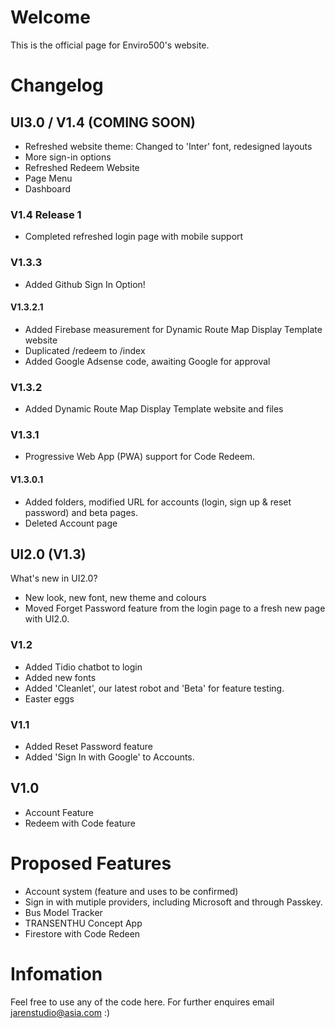 # Welcome
This is the official page for Enviro500's website. 

# Changelog

## UI3.0 / V1.4 (COMING SOON)
- Refreshed website theme: Changed to 'Inter' font, redesigned layouts
- More sign-in options
- Refreshed Redeem Website
- Page Menu
- Dashboard

### V1.4 Release 1
- Completed refreshed login page with mobile support
### V1.3.3
- Added Github Sign In Option! 
#### V1.3.2.1
- Added Firebase measurement for Dynamic Route Map Display Template website
- Duplicated /redeem to /index
- Added Google Adsense code, awaiting Google for approval
### V1.3.2
- Added Dynamic Route Map Display Template website and files
### V1.3.1 
- Progressive Web App (PWA) support for Code Redeem.
#### V1.3.0.1
- Added folders, modified URL for accounts (login, sign up & reset password) and beta pages.
- Deleted Account page
## UI2.0 (V1.3)
What's new in UI2.0?
- New look, new font, new theme and colours
- Moved Forget Password feature from the login page to a fresh new page with UI2.0.
### V1.2
- Added Tidio chatbot to login
- Added new fonts
- Added 'Cleanlet', our latest robot and 'Beta' for feature testing.
- Easter eggs
### V1.1
- Added Reset Password feature
- Added 'Sign In with Google' to Accounts.
## V1.0
- Account Feature
- Redeem with Code feature


# Proposed Features
- Account system (feature and uses to be confirmed)
- Sign in with mutiple providers, including Microsoft and through Passkey.
- Bus Model Tracker
- TRANSENTHU Concept App
- Firestore with Code Redeen

# Infomation
Feel free to use any of the code here.
For further enquires email jarenstudio@asia.com :)
